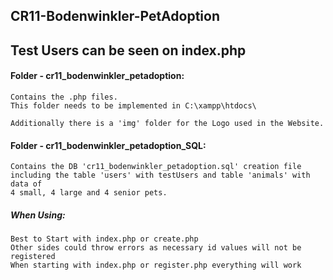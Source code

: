 ## CR11-Bodenwinkler-PetAdoption
## Test Users can be seen on index.php

#### Folder - cr11_bodenwinkler_petadoption:
```
Contains the .php files.
This folder needs to be implemented in C:\xampp\htdocs\

Additionally there is a 'img' folder for the Logo used in the Website.
```

#### Folder - cr11_bodenwinkler_petadoption_SQL:
```
Contains the DB 'cr11_bodenwinkler_petadoption.sql' creation file 
including the table 'users' with testUsers and table 'animals' with data of 
4 small, 4 large and 4 senior pets.
```

##### When Using:
```
Best to Start with index.php or create.php
Other sides could throw errors as necessary id values will not be registered
When starting with index.php or register.php everything will work
```